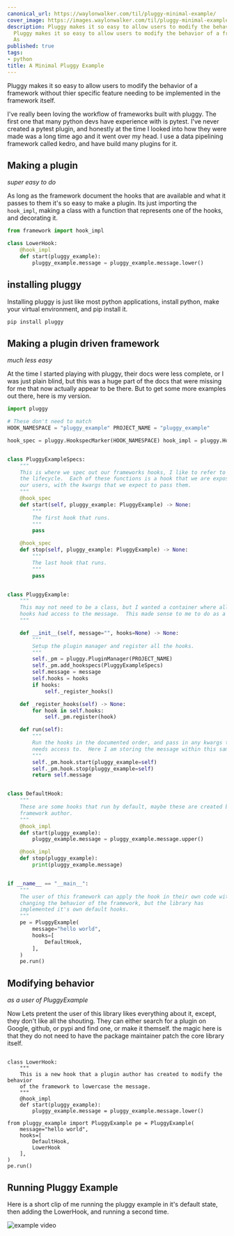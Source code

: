 ```yaml
---
canonical_url: https://waylonwalker.com/til/pluggy-minimal-example/
cover_image: https://images.waylonwalker.com/til/pluggy-minimal-example.png
description: Pluggy makes it so easy to allow users to modify the behavior of a framework
  Pluggy makes it so easy to allow users to modify the behavior of a framework I I
  As
published: true
tags:
- python
title: A Minimal Pluggy Example
---
```


Pluggy makes it so easy to allow users to modify the behavior of a framework without thier specific feature needing to be implemented in the framework itself.

I've really been loving the workflow of frameworks built with pluggy.  The first one that many python devs have experience with is pytest.  I've never created a pytest plugin, and honestly at the time I looked into how they were made was a long time ago and it went over my head.  I use a data pipelining framework called kedro, and have build many plugins for it.

## Making a plugin
_super easy to do_

As long as the framework document the hooks that are available and what it passes to them it's so easy to make a plugin.  Its just importing the
`hook_impl`, making a class with a function that represents one of the hooks,
and decorating it.

``` python
from framework import hook_impl

class LowerHook:
    @hook_impl
    def start(pluggy_example):
        pluggy_example.message = pluggy_example.message.lower()
```

## installing pluggy

Installing pluggy is just like most python applications, install python, make your virtual environment, and pip install it.

``` bash
pip install pluggy
```

## Making a plugin driven framework
_much less easy_

At the time I started playing with pluggy, their docs were less complete, or I was just plain blind, but this was a huge part of the docs that were missing for me that now actually appear to be there.  But to get some more examples out there, here is my version.

``` python
import pluggy

# These don't need to match
HOOK_NAMESPACE = "pluggy_example" PROJECT_NAME = "pluggy_example"

hook_spec = pluggy.HookspecMarker(HOOK_NAMESPACE) hook_impl = pluggy.HookimplMarker(HOOK_NAMESPACE)


class PluggyExampleSpecs:
    """
    This is where we spec out our frameworks hooks, I like to refer to them as
    the lifecycle.  Each of these functions is a hook that we are exposing to
    our users, with the kwargs that we expect to pass them.
    """
    @hook_spec
    def start(self, pluggy_example: PluggyExample) -> None:
        """
        The first hook that runs.
        """
        pass

    @hook_spec
    def stop(self, pluggy_example: PluggyExample) -> None:
        """
        The last hook that runs.
        """
        pass


class PluggyExample:
    """
    This may not need to be a class, but I wanted a container where all the
    hooks had access to the message.  This made sense to me to do as a class.
    """

    def __init__(self, message="", hooks=None) -> None:
        """
        Setup the plugin manager and register all the hooks.
        """
        self._pm = pluggy.PluginManager(PROJECT_NAME)
        self._pm.add_hookspecs(PluggyExampleSpecs)
        self.message = message
        self.hooks = hooks
        if hooks:
            self._register_hooks()

    def _register_hooks(self) -> None:
        for hook in self.hooks:
            self._pm.register(hook)

    def run(self):
        """
        Run the hooks in the documented order, and pass in any kwargs the hook
        needs access to.  Here I am storing the message within this same class.
        """
        self._pm.hook.start(pluggy_example=self)
        self._pm.hook.stop(pluggy_example=self)
        return self.message


class DefaultHook:
    """
    These are some hooks that run by default, maybe these are created by the
    framework author.
    """
    @hook_impl
    def start(pluggy_example):
        pluggy_example.message = pluggy_example.message.upper()

    @hook_impl
    def stop(pluggy_example):
        print(pluggy_example.message)


if __name__ == "__main__":
    """
    The user of this framework can apply the hook in their own code without
    changing the behavior of the framework, but the library has
    implemented it's own default hooks.
    """
    pe = PluggyExample(
        message="hello world",
        hooks=[
            DefaultHook,
        ],
    )
    pe.run()
```

## Modifying behavior
_as a user of PluggyExample_

Now Lets pretent the user of this library likes everything about it, except, they don't like all the shouting.  They can either search for a plugin on Google, github, or pypi and find one, or make it themself. the magic here is that they do not need to have the package maintainer patch the core library itself.

```

class LowerHook:
    """
    This is a new hook that a plugin author has created to modify the behavior
    of the framework to lowercase the message.
    """
    @hook_impl
    def start(pluggy_example):
        pluggy_example.message = pluggy_example.message.lower()

from pluggy_example import PluggyExample pe = PluggyExample(
    message="hello world",
    hooks=[
        DefaultHook,
        LowerHook
    ],
)
pe.run()
```

## Running Pluggy Example

Here is a short clip of me running the pluggy example in it's default state, then adding the LowerHook, and running a second time.

![example video](https://images.waylonwalker.com/til-pluggy-example.gif)